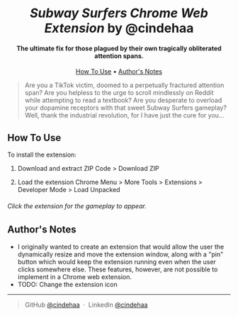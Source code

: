 <h1 align="center">
  <br>
  <i>Subway Surfers Chrome Web Extension</i> by @cindehaa
  <br>
</h1>

<h4 align="center">The ultimate fix for those plagued by their own tragically obliterated attention spans.</h4>

<p align="center">
  <a href="#how-to-use">How To Use</a> • 
  <a href="#authors-notes">Author's Notes</a> 
</p>

> Are you a TikTok victim, doomed to a perpetually fractured attention span? Are you helpless to the urge to scroll mindlessly on Reddit while attempting to read a textbook? Are you desperate to overload your dopamine receptors with that sweet Subway Surfers gameplay? Well, thank the industrial revolution, for I have just the cure for you...

## How To Use

To install the extension:
1. Download and extract ZIP
Code > Download ZIP

2. Load the extension
Chrome Menu > More Tools > Extensions > Developer Mode > Load Unpacked 

###### Click the extension for the gameplay to appear.

## Author's Notes

<ul>
  <li>I originally wanted to create an extension that would allow the user the dynamically resize and move the extension window, along with a "pin" button which would keep the extension running even when the user clicks somewhere else. These features, however, are not possible to implement in a Chrome web extension.</li>
  <li>TODO: Change the extension icon
</ul>

---

> GitHub [@cindehaa](https://github.com/cindehaa) &nbsp;&middot;&nbsp;
> LinkedIn [@cindehaa](https://www.linkedin.com/in/cindehaa/)
